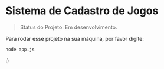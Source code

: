 <h1>Sistema de Cadastro de Jogos</h1>

> Status do Projeto: Em desenvolvimento.

Para rodar esse projeto na sua máquina, por favor digite:

```
node app.js
```

:)
